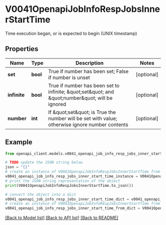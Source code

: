 # V0041OpenapiJobInfoRespJobsInnerStartTime

Time execution began, or is expected to begin (UNIX timestamp)

## Properties

Name | Type | Description | Notes
------------ | ------------- | ------------- | -------------
**set** | **bool** | True if number has been set; False if number is unset | [optional] 
**infinite** | **bool** | True if number has been set to infinite; \&quot;set\&quot; and \&quot;number\&quot; will be ignored | [optional] 
**number** | **int** | If \&quot;set\&quot; is True the number will be set with value; otherwise ignore number contents | [optional] 

## Example

```python
from openapi_client.models.v0041_openapi_job_info_resp_jobs_inner_start_time import V0041OpenapiJobInfoRespJobsInnerStartTime

# TODO update the JSON string below
json = "{}"
# create an instance of V0041OpenapiJobInfoRespJobsInnerStartTime from a JSON string
v0041_openapi_job_info_resp_jobs_inner_start_time_instance = V0041OpenapiJobInfoRespJobsInnerStartTime.from_json(json)
# print the JSON string representation of the object
print(V0041OpenapiJobInfoRespJobsInnerStartTime.to_json())

# convert the object into a dict
v0041_openapi_job_info_resp_jobs_inner_start_time_dict = v0041_openapi_job_info_resp_jobs_inner_start_time_instance.to_dict()
# create an instance of V0041OpenapiJobInfoRespJobsInnerStartTime from a dict
v0041_openapi_job_info_resp_jobs_inner_start_time_from_dict = V0041OpenapiJobInfoRespJobsInnerStartTime.from_dict(v0041_openapi_job_info_resp_jobs_inner_start_time_dict)
```
[[Back to Model list]](../README.md#documentation-for-models) [[Back to API list]](../README.md#documentation-for-api-endpoints) [[Back to README]](../README.md)


